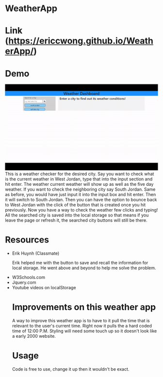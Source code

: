 # WeatherApp

# Link (https://ericcwong.github.io/WeatherApp/)

# Demo
![gif](assets/images/WeatherGif.gif)<br>
This is a weather checker for the desired city. Say you want to check what is the current weather in West Jordan, type that into the input section and hit enter. The weather current weather will show up as well as the five day weather. If you want to check the neighboring city say South Jordan. Same as before, you would have just input it into the input box and hit enter. Then it will switch to South Jordan. Then you can have the option to bounce back to West Jordan with the click of the button that is created once you hit previously. Now you have a way to check the weather few clicks and typing! All the searched city is saved into the local storage so that means if you leave the page or refresh it, the searched city buttons will still be there.


# Resources
<ul>
  <li>Erik Huynh (Classmate)</li>
    <p>Erik helped me with the button to save and recall the information for local storage. He went above and beyond to help me solve the problem. </p>
  <li>W3Schools.com</li>
  <li>Jquery.com</li>
  <li>Youtube videos on localStorage</li>
  
  # Improvements on this weather app
  A way to improve this weather app is to have to it pull the time that is relevant to the user's current time. Right now it pulls the a hard coded time of 12:00 P.M. Styling will need some touch up so it doesn't look like a early 2000 website. 
  
  # Usage
  Code is free to use, change it up then it wouldn't be exact.
